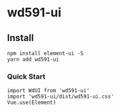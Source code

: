 # wd591-ui

## Install
```
npm install element-ui -S
yarn add wd591-ui
```
### Quick Start
```
import WdUI from 'wd591-ui'
import 'wd591-ui/dist/wd591-ui.css'
Vue.use(Element)
```